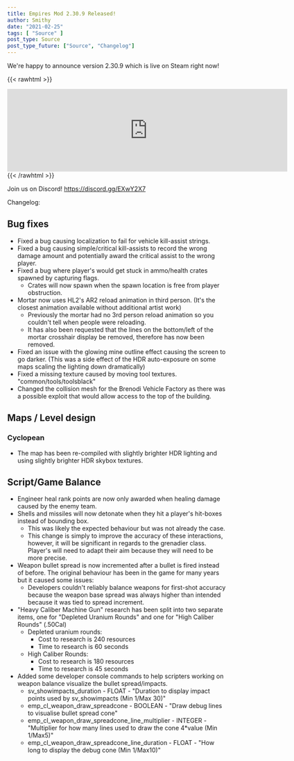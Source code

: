 ```yaml
---
title: Empires Mod 2.30.9 Released!
author: Smithy
date: "2021-02-25"
tags: [ "Source" ]
post_type: Source
post_type_future: ["Source", "Changelog"]
---
```



We're happy to announce version 2.30.9 which is live on Steam right now!

{{< rawhtml >}}
<iframe src="https://store.steampowered.com/widget/17740/" frameborder="0" width="646" height="190"></iframe>
{{< /rawhtml >}}

Join us on Discord! https://discord.gg/EXwY2X7

Changelog:

## Bug fixes

- Fixed a bug causing localization to fail for vehicle kill-assist strings.
- Fixed a bug causing simple/critical kill-assists to record the wrong damage amount and potentially award the critical assist to the wrong player.
- Fixed a bug where player's would get stuck in ammo/health crates spawned by capturing flags.
	- Crates will now spawn when the spawn location is free from player obstruction.
- Mortar now uses HL2's AR2 reload animation in third person. (It's the closest animation available without additional artist work)
	- Previously the mortar had no 3rd person reload animation so you couldn't tell when people were reloading.
	- It has also been requested that the lines on the bottom/left of the mortar crosshair display be removed, therefore has now been removed.
- Fixed an issue with the glowing mine outline effect causing the screen to go darker. (This was a side effect of the HDR auto-exposure on some maps scaling the lighting down dramatically)
- Fixed a missing texture caused by moving tool textures. "common/tools/toolsblack"
- Changed the collision mesh for the Brenodi Vehicle Factory as there was a possible exploit that would allow access to the top of the building.


## Maps / Level design

### Cyclopean

- The map has been re-compiled with slightly brighter HDR lighting and using slightly brighter HDR skybox textures.


## Script/Game Balance
- Engineer heal rank points are now only awarded when healing damage caused by the enemy team.
- Shells and missiles will now detonate when they hit a player's hit-boxes instead of bounding box.
	- This was likely the expected behaviour but was not already the case.
	- This change is simply to improve the accuracy of these interactions, however, it will be significant in regards to the grenadier class. Player's will need to adapt their aim because they will need to be more precise.
- Weapon bullet spread is now incremented after a bullet is fired instead of before. The original behaviour has been in the game for many years but it caused some issues:
	- Developers couldn't reliably balance weapons for first-shot accuracy because the weapon base spread was always higher than intended because it was tied to spread increment.
- "Heavy Caliber Machine Gun" research has been split into two separate items, one for "Depleted Uranium Rounds" and one for "High Caliber Rounds" (.50Cal)
	- Depleted uranium rounds:
		- Cost to research is 240 resources
		- Time to research is 60 seconds
	- High Caliber Rounds:
		- Cost to research is 180 resources
		- Time to research is 45 seconds
- Added some developer console commands to help scripters working on weapon balance visualize the bullet spread/impacts.
	- sv_showimpacts_duration - FLOAT - "Duration to display impact points used by sv_showimpacts (Min 1/Max 30)"
	- emp_cl_weapon_draw_spreadcone - BOOLEAN - "Draw debug lines to visualise bullet spread cone"
	- emp_cl_weapon_draw_spreadcone_line_multiplier - INTEGER - "Multiplier for how many lines used to draw the cone 4*value (Min 1/Max5)"
	- emp_cl_weapon_draw_spreadcone_line_duration - FLOAT - "How long to display the debug cone (Min 1/Max10)"


